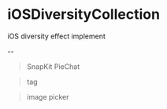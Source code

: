 # iOSDiversityCollection
iOS diversity effect implement

--

>SnapKit  PieChat

> tag

> image picker



